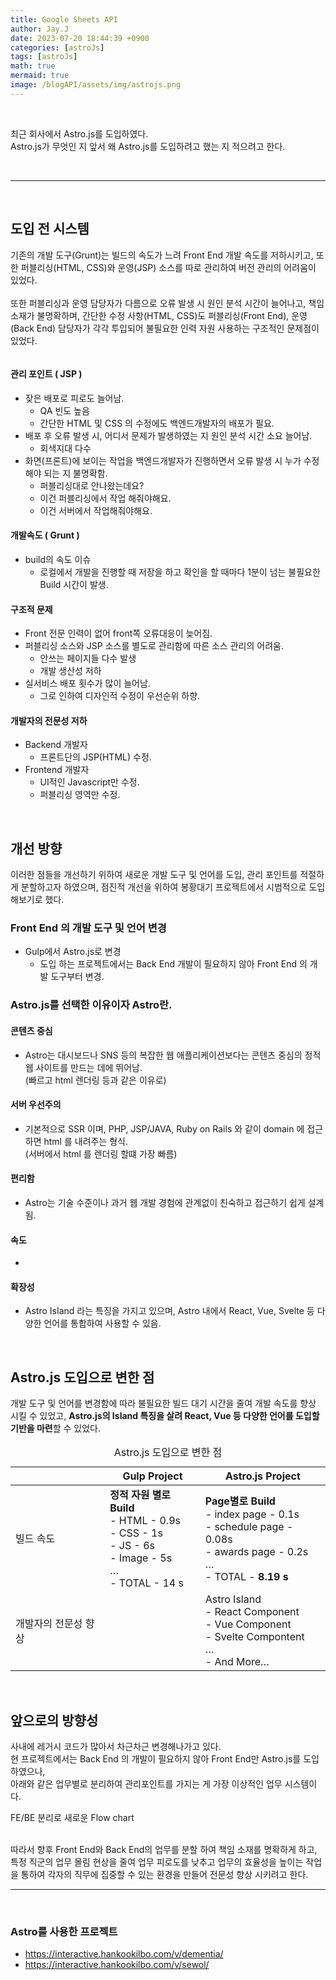 ```yaml
---
title: Google Sheets API
author: Jay.J
date: 2023-07-20 18:44:39 +0900
categories: [astroJs]
tags: [astroJs]
math: true
mermaid: true
image: /blogAPI/assets/img/astrojs.png
---
```


<br>

최근 회사에서 Astro.js를 도입하였다.<br>
Astro.js가 무엇인 지 앞서 왜 Astro.js를 도입하려고 했는 지 적으려고 한다.

<br>

<hr>
<br>

## 도입 전 시스템
기존의 개발 도구(Grunt)는 빌드의 속도가 느려 Front End 개발 속도를 저하시키고, 또한 퍼블리싱(HTML, CSS)와 운영(JSP) 소스를 따로 관리하여 버전 관리의 어려움이 있었다.<br>
<br>
또한 퍼블리싱과 운영 담당자가 다름으로 오류 발생 시 원인 분석 시간이 늘어나고, 책임 소재가 불명확하며, 간단한 수정 사항(HTML, CSS)도 퍼블리싱(Front End), 운영(Back End) 담당자가 각각 투입되어 불필요한 인력 자원 사용하는 구조적인 문제점이 있었다.<br>

<img src="../assets/img/astro/astro_system.png" alt="">

#### 관리 포인트 ( JSP )
- 잦은 배포로 피로도 늘어남.
  - QA 빈도 높음
  - 간단한 HTML 및 CSS 의 수정에도 백엔드개발자의 배포가 필요.
- 배포 후 오류 발생 시, 어디서 문제가 발생하였는 지 원인 분석 시간 소요 늘어남.
  - 회색지대 다수
- 화면(프론트)에 보이는 작업을 백엔드개발자가 진행하면서 오류 발생 시 누가 수정해야 되는 지 불명확함.
  - 퍼블리싱대로 안나왔는데요? 
  - 이건 퍼블리싱에서 작업 해줘야해요.
  - 이건 서버에서 작업해줘야해요.

#### 개발속도 ( Grunt )
- build의 속도 이슈
  - 로컬에서 개발을 진행할 때 저장을 하고 확인을 할 때마다 1분이 넘는 불필요한 Build 시간이 발생.

#### 구조적 문제
- Front 전문 인력이 없어 front쪽 오류대응이 늦어짐.
- 퍼블리싱 소스와 JSP 소스를 별도로 관리함에 따른 소스 관리의 어려움.
  - 안쓰는 페이지들 다수 발생
  - 개발 생산성 저하
- 실서비스 배포 횟수가 많이 늘어남.
  - 그로 인하여 디자인적 수정이 우선순위 하향.

#### 개발자의 전문성 저하
- Backend 개발자
  - 프론트단의 JSP(HTML) 수정.
- Frontend 개발자
  - UI적인 Javascript만 수정.
  - 퍼블리싱 영역만 수정.

<br>

## 개선 방향
이러한 점들을 개선하기 위하여 새로운 개발 도구 및 언어를 도입, 관리 포인트를 적절하게 분할하고자 하였으며, 점진적 개선을 위하여 봉황대기 프로젝트에서 시범적으로 도입해보기로 했다.

### Front End 의 개발 도구 및 언어 변경
- Gulp에서 Astro.js로 변경
  - 도입 하는 프로젝트에서는 Back End 개발이 필요하지 않아 Front End 의 개발 도구부터 변경.

### Astro.js를 선택한 이유이자 Astro란.
#### 콘텐츠 중심
- Astro는 대시보드나 SNS 등의 복잡한 웹 애플리케이션보다는 콘텐츠 중심의 정적 웹 사이트를 만드는 데에 뛰어남.<br>
(빠르고 html 렌더링 등과 같은 이유로)
#### 서버 우선주의
- 기본적으로 SSR 이며, PHP, JSP/JAVA, Ruby on Rails 와 같이 domain 에 접근하면 html 를 내려주는 형식.<br>
(서버에서 html 를 렌더링 할떄 가장 빠름)
#### 편리함
- Astro는 기술 수준이나 과거 웹 개발 경험에 관계없이 친숙하고 접근하기 쉽게 설계됨. 
#### 속도
- <img src="../assets/img/astro/astro_system2.png" alt="">
#### 확장성
- Astro IsIand 라는 특징을 가지고 있으며, Astro 내에서 React, Vue, Svelte 등 다양한 언어를 통합하여 사용할 수 있음.

<br>

## Astro.js 도입으로 변한 점
개발 도구 및 언어를 변경함에 따라 불필요한 빌드 대기 시간을 줄여 개발 속도를 향상 시킬 수 있었고, <b>Astro.js의 Island 특징을 살려 React, Vue 등 다양한 언어를 도입할 기반을 마련</b>할 수 있었다.

<table>
  <caption>Astro.js 도입으로 변한 점</caption>
  <thead>
    <tr>
      <th scope='col'></th>
      <th scope='col'>Gulp Project</th>
      <th scope='col'>Astro.js Project</th>
</th>
    </tr>
  </thead>
  <tbody>
    <tr>
      <td>빌드 속도</td>
      <td>
        <b>정적 자원 별로 Build</b><br>
        - HTML - 0.9s<br>
        - CSS - 1s<br>
        - JS - 6s<br>
        - Image - 5s<br>
        …<br>
        - TOTAL - 14 s
      </td>
      <td>
        <b>Page별로 Build</b><br>
        - index page - 0.1s<br>
        - schedule page - 0.08s<br>
        - awards page - 0.2s<br>
        …<br>
        - TOTAL - <b>8.19 s</b><br>
      </td>
    </tr>
    <tr>
      <td>개발자의 전문성 향상</td>
      <td></td>
      <td>
        Astro Island<br>
          - React Component<br>
          - Vue Component<br>
          - Svelte Compontent<br>
          …<br>
          - And More…
      </td>
    </tr>
  </tbody>
</table>

<br>

## 앞으로의 방향성
사내에 레거시 코드가 많아서 차근차근 변경해나가고 있다.<br>
현 프로젝트에서는 Back End 의 개발이 필요하지 않아  Front End만 Astro.js를 도입하였으나,<br>
아래와 같은 업무별로 분리하여 관리포인트를 가지는 게 가장 이상적인 업무 시스템이다.

FE/BE 분리로 새로운 Flow chart
<img src="../assets/img/astro/astro_system3.png" alt="">

<br>
따라서 향후 Front End와 Back End의 업무를 분할 하여 책임 소재를 명확하게 하고, 특정 직군의 업무 몰림 현상을 줄여 업무 피로도를 낮추고 업무의 효율성을 높이는 작업을 통하여 각자의 직무에 집중할 수 있는 환경을 만들어 전문성 향상 시키려고 한다.

<br>
<hr>
<br>

### Astro를 사용한 프로젝트
- <a href="https://interactive.hankookilbo.com/v/dementia/" target="_blank">https://interactive.hankookilbo.com/v/dementia/</a>
- <a href="https://interactive.hankookilbo.com/v/sewol/" target="_blank">https://interactive.hankookilbo.com/v/sewol/</a>
<!-- 
<br>
<br>

## 참고 했던 자료 및 블로그
- <a href="https://neep305.tistory.com/67" target="_blank">https://neep305.tistory.com/67</a> -->
